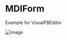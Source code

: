 # MDIForm
Example for VisualFBEditor

![image](https://user-images.githubusercontent.com/35757455/189489406-42af847f-0597-4356-b68a-486bf8a0d99a.png)
